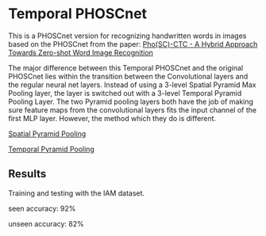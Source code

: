 # Temporal PHOSCnet

This is a PHOSCnet version for recognizing handwritten words in images based on the PHOSCnet from the paper: [Pho(SC)-CTC - A Hybrid Approach Towards Zero-shot Word
Image Recognition](https://arxiv.org/pdf/2105.15093.pdf)

The major difference between this Temporal PHOSCnet and the original PHOSCnet lies within the transition between the Convolutional layers and the regular neural net layers.
Instead of using a 3-level Spatial Pyramid Max Pooling layer, the layer is switched out with a 3-level Temporal Pyramid Pooling Layer. The two Pyramid pooling layers 
both have the job of making sure feature maps from the convolutional layers fits the input channel of the first MLP layer. However, the method which they do is different.

[Spatial Pyramid Pooling](https://ieeexplore.ieee.org/stamp/stamp.jsp?arnumber=7005506&casa_token=UuRaEPYYiyAAAAAA:4pcm6cp4eaGjwsTuKnB-outFHSb5n2n0yYkTTuqTwQpPxOtdnbX8cFbh8P2VLBaCiWOgg2hHSZHL)

[Temporal Pyramid Pooling](https://patrec.cs.tu-dortmund.de/pubs/papers/Sudholt2017-EWS.pdf)

## Results
Training and testing with the IAM dataset.

seen accuracy: 92%

unseen accuracy: 82%
